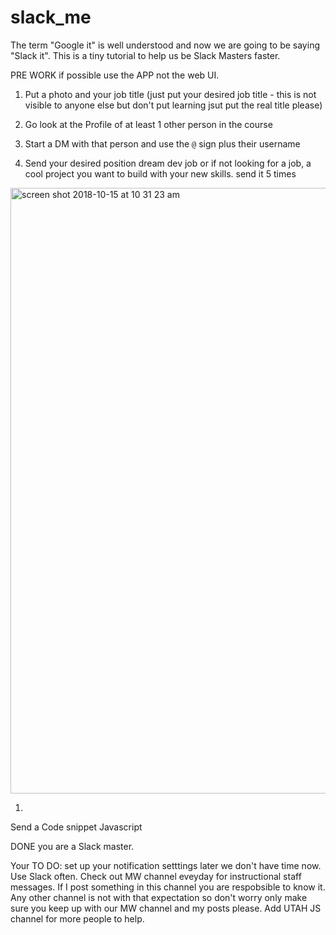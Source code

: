 # slack_me

The term "Google it" is well understood and now we are going to be saying "Slack it". This is a tiny tutorial to help us be Slack Masters faster.

PRE WORK if possible use the APP not the web UI.

1. Put a photo and your job title (just put your desired job title - this is not visible to anyone else but don't put learning jsut put the real title please)

2. Go look at the Profile of at least 1 other person in the course

3. Start a DM with that person and use the `@` sign plus their username 

4. Send your desired position dream dev job or if not looking for a job, a cool project you want to build with your new skills. 
send it 5 times 
<img width="969" alt="screen shot 2018-10-15 at 10 31 23 am" src="https://user-images.githubusercontent.com/25558342/46964619-c6c6ed00-d065-11e8-8c5a-9716d277cbf6.png">

1. 
Send a Code snippet Javascript

DONE you are a Slack master. 



Your TO DO: set up your notification setttings later we don't have time now. 
Use Slack often.
Check out MW channel eveyday for instructional staff messages. If I post something in this channel you are respobsible to know it. Any other channel is not with that expectation so don't worry only make sure you keep up with our MW channel and my posts please. 
Add UTAH JS channel for more people to help. 
